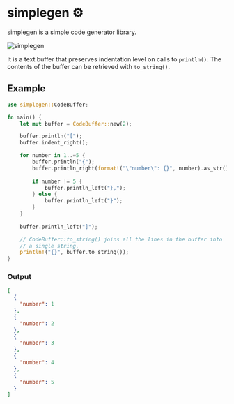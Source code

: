 # simplegen ⚙️

simplegen is a simple code generator library.

![simplegen](https://github.com/MadManGaz/simplegen/actions/workflows/rust.yml/badge.svg)

It is a text buffer that preserves indentation level on calls to `println()`.
The contents of the buffer can be retrieved with `to_string()`.

## Example

```rust
use simplegen::CodeBuffer;

fn main() {
    let mut buffer = CodeBuffer::new(2);

    buffer.println("[");
    buffer.indent_right();

    for number in 1..=5 {
        buffer.println("{");
        buffer.println_right(format!("\"number\": {}", number).as_str());
        
        if number != 5 {
            buffer.println_left("},");
        } else {
            buffer.println_left("}");
        }
    }
    
    buffer.println_left("]");

    // CodeBuffer::to_string() joins all the lines in the buffer into
    // a single string.
    println!("{}", buffer.to_string());
}
```

### Output

```json
[
  {
    "number": 1
  },
  {
    "number": 2
  },
  {
    "number": 3
  },
  {
    "number": 4
  },
  {
    "number": 5
  }
]
```
